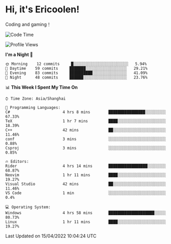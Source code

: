 # Hi, it's Ericoolen!
Coding and gaming！

<!--START_SECTION:waka-->
![Code Time](http://img.shields.io/badge/Code%20Time-206%20hrs%2058%20mins-blue)

![Profile Views](http://img.shields.io/badge/Profile%20Views-1-blue)

**I'm a Night 🦉** 

```text
🌞 Morning    12 commits     █░░░░░░░░░░░░░░░░░░░░░░░░   5.94% 
🌆 Daytime    59 commits     ███████░░░░░░░░░░░░░░░░░░   29.21% 
🌃 Evening    83 commits     ██████████░░░░░░░░░░░░░░░   41.09% 
🌙 Night      48 commits     ██████░░░░░░░░░░░░░░░░░░░   23.76%

```


📊 **This Week I Spent My Time On** 

```text
⌚︎ Time Zone: Asia/Shanghai

💬 Programming Languages: 
C#                       4 hrs 8 mins        ████████████████░░░░░░░░░   67.33% 
TeX                      1 hr 7 mins         ████░░░░░░░░░░░░░░░░░░░░░   18.39% 
C++                      42 mins             ██░░░░░░░░░░░░░░░░░░░░░░░   11.46% 
conf                     3 mins              ░░░░░░░░░░░░░░░░░░░░░░░░░   0.88% 
Csproj                   3 mins              ░░░░░░░░░░░░░░░░░░░░░░░░░   0.85%

🔥 Editors: 
Rider                    4 hrs 14 mins       █████████████████░░░░░░░░   68.87% 
Neovim                   1 hr 11 mins        ████░░░░░░░░░░░░░░░░░░░░░   19.27% 
Visual Studio            42 mins             ██░░░░░░░░░░░░░░░░░░░░░░░   11.46% 
VS Code                  1 min               ░░░░░░░░░░░░░░░░░░░░░░░░░   0.4%

💻 Operating System: 
Windows                  4 hrs 58 mins       ████████████████████░░░░░   80.73% 
Linux                    1 hr 11 mins        ████░░░░░░░░░░░░░░░░░░░░░   19.27%

```


 Last Updated on 15/04/2022 10:04:24 UTC
<!--END_SECTION:waka-->

